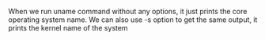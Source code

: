 When we run uname command without any options, it just prints the core operating system name. We can also use -s option to get the same output, it prints the kernel name of the system
